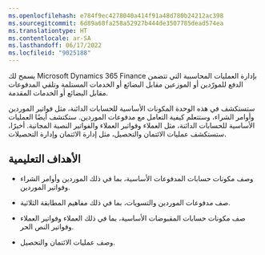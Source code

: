 ```yaml
---
ms.openlocfilehash: e784f9ec4278040a414f91a48d780b24212ac398
ms.sourcegitcommit: 6d89a68fa258a52927b444de3507785dead574ea
ms.translationtype: HT
ms.contentlocale: ar-SA
ms.lasthandoff: 06/17/2022
ms.locfileid: "9025188"
---
```

يسمح لك Microsoft Dynamics 365 Finance بإدارة العمليات المحاسبية التي تتضمن الدفع للمورّدين أو الموزعين مقابل البضائع أو الخدمات المستلمة وتلقي المدفوعات مقابل البضائع أو الخدمات المقدمة.

ستستكشف في هذه الوحدة المكونات الأساسية للحسابات الدائنة، مثل فواتير الموردين وأوامر الشراء، وستتعلم كيفية التعامل مع مدفوعات الموردين. ستكتشف أيضًا العمليات الأساسية للحسابات الدائنة، مثل العملاء وفواتير العملاء والفواتير النصية المجانية. أخيرًا، ستستكشف عمليات الائتمان والتحصيل، مثل إدارة الائتمان وإدارة التحصيلات.

## <a name="learning-objectives"></a>الأهداف التعليمية

- وصف مكونات حسابات المدفوعات الأساسية، بما في ذلك الموردين وأوامر الشراء وفواتير الموردين. 

- صف مدفوعات الموردين والتسويات، بما في ذلك مفاهيم المطابقة الثلاثية. 

- صف مكونات حسابات المقبوضات الأساسية، بما في ذلك العملاء وفواتير العملاء وفواتير النص الحر. 

- وصف عمليات الائتمان والتحصيل. 
